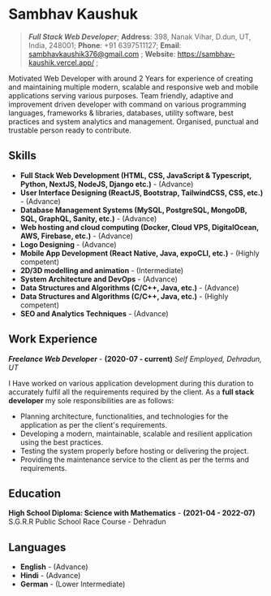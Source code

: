 # Sambhav Kaushuk
>  ***Full Stack Web Developer***;
**Address**: 398, Nanak Vihar, D.dun, UT, India, 248001;
**Phone**: +91 6397511127;
**Email**: sambhavkaushik376@gmail.com ;
**Website**: https://sambhav-kaushik.vercel.app/ ;

Motivated Web Developer with around 2 Years for experience of creating and maintaining multiple modern, scalable and responsive web and mobile applications serving various purposes. Team friendly, adaptive and improvement driven developer with command on various programming languages, frameworks & libraries, databases, utility software, best practices and system analytics and management. Organised, punctual and trustable person ready to contribute.


## Skills
- **Full Stack Web Development (HTML, CSS, JavaScript & Typescript, Python, NextJS, NodeJS, Django etc.)** - (Advance)
- **User Interface Designing (ReactJS, Bootstrap, TailwindCSS, CSS, etc.)** - (Advance)
- **Database Management Systems (MySQL, PostgreSQL, MongoDB, SQL, GraphQL, Sanity, etc.)** - (Advance)
- **Web hosting and cloud computing (Docker, Cloud VPS, DigitalOcean, AWS, Firebase, etc.)** - (Advance)
- **Logo Designing** - (Advance)
- **Mobile App Development (React Native, Java, expoCLI, etc.)** - (Highly competent)
- **2D/3D modelling and animation** - (Intermediate)
- **System Architecture and DevOps** - (Advance)
- **Data Structures and Algorithms (C/C++, Java, etc.)** - (Advance)
- **Data Structures and Algorithms (C/C++, Java, etc.)** - (Highly competent)
- **SEO and Analytics Techniques** - (Advance)

## Work Experience
***Freelance Web Developer*** - **(2020-07 - current)** 
*Self Employed, Dehradun, UT*

I Have worked on various application development during this duration to accurately fulfil all the requirements required by the client. As a **full stack developer** my sole responsibilities are as follows:

- Planning architecture, functionalities, and technologies for the application as per the client's requirements.
- Developing a modern, maintainable, scalable and resilient application using the best practices.
- Testing the system properly before hosting or delivering the project.
- Providing the maintenance service to the client as per the terms and requirements.

## Education
**High School Diploma: Science with Mathematics** - **(2021-04 - 2022-07)**
S.G.R.R Public School Race Course - Dehradun

## Languages
- **English** -   (Advance)
- **Hindi** - (Advance)
- **German** - (Lower Intermediate)

